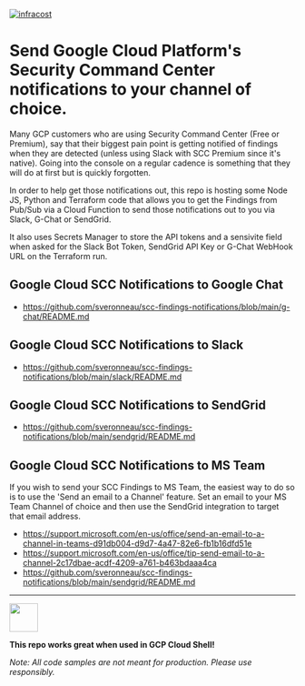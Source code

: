 [![infracost](https://img.shields.io/endpoint?url=https://dashboard.api.infracost.io/shields/json/df040c4a-bc5b-4d55-ad14-16ac275ee225/repos/c335a269-26fa-4531-8e5f-0f5e100aea42/branch/)](https://dashboard.infracost.io/org/sveronneau/repos/c335a269-26fa-4531-8e5f-0f5e100aea42)

# Send Google Cloud Platform's Security Command Center notifications to your channel of choice.

Many GCP customers who are using Security Command Center (Free or Premium), say that their biggest pain point is getting notified of findings when they are detected (unless using Slack with SCC Premium since it's native).
Going into the console on a regular cadence is something that they will do at first but is quickly forgotten.

In order to help get those notifications out, this repo is hosting some Node JS, Python and Terraform code that allows you to get the Findings from Pub/Sub via a Cloud Function to send those notifications out to you via Slack, G-Chat or SendGrid.

It also uses Secrets Manager to store the API tokens and a sensivite field when asked for the Slack Bot Token, SendGrid API Key or G-Chat WebHook URL on the Terraform run.

## Google Cloud SCC Notifications to Google Chat

- https://github.com/sveronneau/scc-findings-notifications/blob/main/g-chat/README.md

## Google Cloud SCC Notifications to Slack

- https://github.com/sveronneau/scc-findings-notifications/blob/main/slack/README.md

## Google Cloud SCC Notifications to SendGrid

- https://github.com/sveronneau/scc-findings-notifications/blob/main/sendgrid/README.md

## Google Cloud SCC Notifications to MS Team

If you wish to send your SCC Findings to MS Team, the easiest way to do so is to use the 'Send an email to a Channel' feature.  Set an email to your MS Team Channel of choice and then use the SendGrid integration to target that email address.

- https://support.microsoft.com/en-us/office/send-an-email-to-a-channel-in-teams-d91db004-d9d7-4a47-82e6-fb1b16dfd51e
- https://support.microsoft.com/en-us/office/tip-send-email-to-a-channel-2c17dbae-acdf-4209-a761-b463bdaaa4ca
- https://github.com/sveronneau/scc-findings-notifications/blob/main/sendgrid/README.md

<hr>
<img src="https://cdn-icons-png.flaticon.com/512/4823/4823241.png" width="50" height="50">

**This repo works great when used in GCP Cloud Shell!**

*Note: All code samples are not meant for production.  Please use responsibly.*
